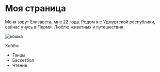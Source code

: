 # Моя страница

Меня зовут Елизавета, мне 22 года. Родом я с Удмуртской республики, сейчас учусь в Перми. Люблю животных и путешествия.

![кошка](https://www.google.com/search?q=%D0%BA%D0%BE%D1%88%D0%BA%D0%B0&oq=%D0%BA%D0%BE%D1%88%D0%BA%D0%B0&aqs=chrome.0.0i271j46i512j35i19i39j0i512l3j46i512j0i512l2j46i512.1070j0j15&sourceid=chrome&ie=UTF-8#imgrc=P68ggPbc-NEQIM)

Хобби:

- Танцы
- Баскетбол
- Чтение


